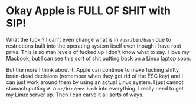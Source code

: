# Okay Apple is FULL OF SHIT with SIP!

What the fuck!? I can't even change what is in `/usr/bin/bash` due to restrictions built into the operating system itself even though I have root privs. This is so man levels of fucked up I don't know what to say. I love my Macbook, but I can see this sort of shit putting back on a Linux laptop soon.

But the more I think about it. Apple can continue to make fucking shitty, brain-dead decisions (remember when they got rid of the ESC key) and I can just work around them by using an actual Linux system. I just cannot stomach putting `#!/usr/bin/env bash` into everything. I really need to get my Linux server up. Then I can carve it all sorts of ways. 

